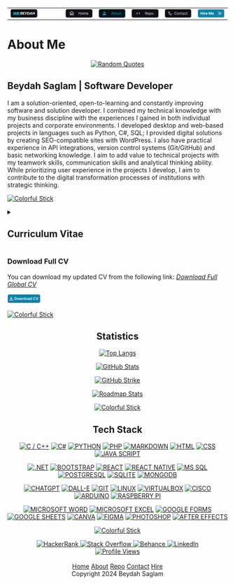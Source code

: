 <!-- HEADER MENU -->
<div align="center"><table><tr>
        <td><a href="https://github.com/beydah">
            <img src="https://raw.githubusercontent.com/beydah/asset/main/logo/beydah_colorful_white.png" align="left" alt="Beydah Logo">
        </a></td>
        <td style="width: 10%;"></td>
        <td><a href="https://github.com/beydah">
            <img src="https://raw.githubusercontent.com/beydah/asset/main/button/home_off.png" align="right" alt="Home Button">
        </a></td>
        <td><a href="https://github.com/beydah/beydah/blob/main/profile/about.md">
            <img src="https://raw.githubusercontent.com/beydah/asset/main/button/about_on.png" align="right"  alt="About Button">
        </a></td>
        <td><a href="https://github.com/beydah/beydah/blob/main/profile/repository.md">
            <img src="https://raw.githubusercontent.com/beydah/asset/main/button/repo_off.png" align="right"  alt="Repo Button">
        </a></td>
        <td><a href="https://github.com/beydah/beydah/blob/main/profile/contact.md">
            <img src="https://raw.githubusercontent.com/beydah/asset/main/button/contact_off.png" align="right" alt="Contact Button">
        </a></td>
        <td><a href="https://github.com/beydah/beydah/blob/main/profile/contact.md">
            <img src="https://raw.githubusercontent.com/beydah/asset/main/button/hire_focus.png" align="right" alt="Hire Butthttps://api.roadmap.sh/v1-badge/wide/64c14cb8fcdcf9c5d50ffab2?variant=dark&roadmaps=cpp%2Csql%2Cux-design%2Cprompt-engineeringon">
        </a></td>
</tr></table></div>

<h1>About Me</h1>
<div align = "center"><a href = "https://github.com/beydah/beydah/blob/main/profile/about.md">
        <img src = "https://quotes-github-readme.vercel.app/api?type=horizontal&theme=dark" alt = "Random Quotes">
</a></div>

<h2>Beydah Saglam | Software Developer</h2>

I am a solution-oriented, open-to-learning and constantly improving software and solution developer. I combined my technical knowledge with my business discipline with the experiences I gained in both individual projects and corporate environments. I developed desktop and web-based projects in languages ​​such as Python, C#, SQL; I provided digital solutions by creating SEO-compatible sites with WordPress. I also have practical experience in API integrations, version control systems (Git/GitHub) and basic networking knowledge. I aim to add value to technical projects with my teamwork skills, communication skills and analytical thinking ability. While prioritizing user experience in the projects I develop, I aim to contribute to the digital transformation processes of institutions with strategic thinking.

<a href="https://github.com/beydah/beydah/blob/main/profile/about.md"><img src="https://i.imgur.com/waxVImv.png" alt="Colorful Stick"></a>

<details>
<summary><h2>Curriculum Vitae</h2></summary>   
<div align = "center"> <a href = "https://github.com/beydah/beydah/blob/main/profile/about.md">
        <img src = "https://github-profile-trophy.vercel.app/?username=beydah&theme=nord&no-frame=false&no-bg=true&margin-w=4" alt = "Trophies">
</a></div>

<h3>Experience</h3>
<details>  
<summary><h4>E-Commerce and Warehouse Assistant - Babion</h4></summary>

_08 / 2024 - 04 / 2025 (9 Months)_

I actively participated in operations like **inventory control**, receiving goods, and **sales support**. I **analyzed workflows** and contributed to **process improvement** initiatives. To boost efficiency, I **optimized data flows** and proposed digital solutions for manual tasks. Working in a fast-paced environment enhanced my teamwork and communication skills. Throughout, I supported operational efficiency with practical, solution-focused approaches.

_Skills: **Team Coordination**, Organizational Skills, **Data-Based Decision Making**, **Customer-Focused Approach**, Inventory Accuracy_

</details>

<details>  
<summary><h4>Computer Programmer Intern - Istanbul Metropolitan Municipality</h4></summary>

_04 / 2024 - 06 / 2024 (6 Months)_

During my internship, I gained hands-on experience in **software testing** and enhanced my technical skills in camera systems, **security**, and **network technologies**. I contributed to project processes by creating workflows using **Trello** and participating actively in team meetings. I prepared detailed test reports and supported analysis and evaluation phases. I improved my proficiency in office programs through various reports and presentations. In the final phase, I worked in the **IBB Wi-Fi** unit and developed foundational knowledge of network infrastructures.

_Skills: Performance Optimization, **Technical Documentation Skills**, **Computer Networking** Fundamentals, Operational Planning, **Task Management**_

</details>

<details>  
<summary><h4>Business Development Manager - AIESEC</h4></summary>

_06 / 2023 - 09 / 2023 (3 Months)_

**Managed data**, **oversaw processes**, and communicated with customers. Excelling in B2B lead conversion, I maintained transparency by reporting to the Team Leader.

_Skills: **Business Development**, **Data Entry**, **Data Management**, Meeting Planning, Corporate Communications_

</details>

<h3>Projects</h3>  
<details>  
<summary><h4>Binance Trading Bot - Desktop App</h4></summary>

Using the Binance API, I developed an **investment bot** that can perform **real-time transactions**. By integrating with the **Telegram API**, I informed users with instant transaction notifications and created an interactive system by receiving user inputs via Telegram. I analyzed the technical difficulties I encountered during the development process and improved my ability to produce solutions and research. I deeply understood the working principles of APIs. I managed the project with **Git** and **GitHub** to ensure version control and document my code in a way that would be suitable for sharing with open source developers. Thanks to this project, I not only improved my Python programming skills but also gained valuable insights into software development processes.

_Skills: **Python**, **JSON**, Git, **API**, Code Optimization_

[_Click For Repository_](https://github.com/beydah/Binance-Trading-Bot)

</details>

<details>  
<summary><h4>CV Analyser - Desktop App</h4></summary>

**Speed up your recruitment processes** with CV Analyser! **Pre-rank candidates by determining keywords**, save time.
Find the most suitable candidates immediately thanks to detailed CV analysis. **Make the right decisions by delving into skills, experience and suitability**.
**Optimize your recruiting process** with performance analytics and statistics. Quickly access continuous improvement opportunities.
Manage recruitment with one click with **user-friendly interface**. Find candidates who meet your desired criteria with filtering options.

_Skills: **.NET**, **ASP.NET**, **Multi-Layer Architecture**, **UI Design**, **UX Design**_

[_Click For Repository_](https://github.com/beydah/CV-Analyser)

</details>

<details>  
<summary><h4>Social Media Database Template - Database</h4></summary>

**Open source and free**, this **customizable database** offers **developers a quick start**.
It gives developers the chance to quickly organize and customize social media data.
**Analyze your social media data**, **create reports and improve your strategies** using the database.

_Skills: **Database Design**, **Database Development**, **Database Management**, **Relational Databases**, **Databases**_

[_Click For Repository_](https://github.com/beydah/Social-Media-Database)

</details>

<h3>Education</h3> 
<details>  
<summary><h4>Computer Programming - Istanbul Nisantasi University</h4></summary>

_Sep 2022 - Jun 2024_

During my Computer Programming education, I received comprehensive training, covering **programming fundamentals**, **network**, **database**, graphics, office apps, **visual programming**, **web and mobile development**, **OS**, **AI**, and **Python**. This diverse training expanded my expertise and, coupled with practical project experience, prepared me for real-world applications.

_Skills: **Web Design**, **Web Development**, **OOP**, **Network Management**, **Cloud Management**_

_Activities and Communities: 42 Echole Member · AIESEC Member · Google Developer Student Club · Software and Informatics Club_

</details>

<h3>Certifications</h3>
<details>  
<summary><h4>Programming Fundamentals - Duke University</h4></summary>

"Duke University - Programming Fundamentals" course provided me with the opportunity to fill in the gaps in my foundation, allowing me to improve myself in **algorithmic design**, **problem generalization**, **algorithmic thinking**, and the **fundamentals of the C language**.

_Skills: Programming, **C**, **C++**, Algorithm Design, Creative Problem Solving_

[_View Certificate_](https://coursera.org/share/5475b650f08e815bc9e2862d2f0fc1b6)

</details>

<details>  
<summary><h4>Structured Query Language - Hacker Rank</h4></summary>

My "Structured Query Language - Hacker Rank" certificate documents my proficiency in **database management** and **SQL queries**.
This certificate encompasses a series of SQL-based tasks that I successfully completed on the HackerRank platform.

_Skills SQL, **T-SQL**, **SQL Tuning**, **Microsoft SQL Server**, **MySQL**_

[_View Certificate_](https://www.hackerrank.com/certificates/9fc20ff92432)

</details>

<details>  
<summary><h4>Digital Marketing - Google</h4></summary>

Google - Digital Marketing' is obtained to document my competence in acquiring fundamental knowledge and skills in the field of **digital marketing**.

_Skills: Digital Marketing, **SEO**, **SMO**, **SEO Copywriting**, **Keyword Research**_

[_View Certificate_](https://github.com/beydah/asset/blob/main/certificate/google_digital_marketing.pdf)

</details>
</details>

<h3>Download Full CV</h3>

You can download my updated CV from the following link:
[_Download Full Global CV_](https://github.com/beydah/asset/raw/main/resume/CV_Ilkay-Beydah-Saglam_Public.pdf)

<div align="left"><a href="https://github.com/beydah/asset/raw/main/resume/CV_Ilkay-Beydah-Saglam_Public.pdf">
        <img src="https://raw.githubusercontent.com/beydah/asset/main/button/download_cv_focus.png" style="width: 15%;" alt="Download CV Button">
</a></div>

<a href="https://github.com/beydah/beydah/blob/main/profile/about.md"><img src="https://i.imgur.com/waxVImv.png" alt="Colorful Stick"></a>

<div align = "center">
<h2>Statistics</h2>

[![Top Langs](https://github-readme-stats.vercel.app/api/top-langs/?username=beydah&theme=dark&hide_border=false&include_all_commits=true&count_private=true&layout=compact)](https://github.com/beydah/beydah/blob/main/profile/about.md)

[![GitHub Stats](https://github-readme-stats.vercel.app/api?username=beydah&theme=dark&hide=contribs,prs)](https://github.com/beydah/beydah/blob/main/profile/about.md)

[![GitHub Strike](https://github-readme-streak-stats.herokuapp.com/?user=beydah&theme=dark&hide_border=false)](https://github.com/beydah/beydah/blob/main/profile/about.md)

[![Roadmap Stats](https://api.roadmap.sh/v1-badge/wide/64c14cb8fcdcf9c5d50ffab2?variant=dark&roadmaps=cpp%2Csql%2Cux-design%2Cprompt-engineering)](https://github.com/beydah/beydah/blob/main/profile/about.md)

<a href="https://github.com/beydah/beydah/blob/main/profile/about.md"><img src="https://i.imgur.com/waxVImv.png" alt="Colorful Stick"></a>

<h2>Tech Stack</h2>

[![C / C++](https://img.shields.io/badge/C/C++-%2300599C.svg?style=for-the-badge&logo=c%2B%2B&logoColor=white)](https://github.com/beydah/beydah/blob/main/profile/about.md)
[![C#](https://img.shields.io/badge/C%23-%23239120.svg?style=for-the-badge&logo=csharp&logoColor=white)](https://github.com/beydah/beydah/blob/main/profile/about.md)
[![PYTHON](https://img.shields.io/badge/PYTHON-3670A0?style=for-the-badge&logo=python&logoColor=ffdd54)](https://github.com/beydah/beydah/blob/main/profile/about.md)
[![PHP](https://img.shields.io/badge/PHP-%23777BB4.svg?style=for-the-badge&logo=php&logoColor=white)](https://github.com/beydah/beydah/blob/main/profile/about.md)
[![MARKDOWN](https://img.shields.io/badge/MARKDOWN-%23000000.svg?style=for-the-badge&logo=markdown&logoColor=white)](https://github.com/beydah/beydah/blob/main/profile/about.md)
[![HTML](https://img.shields.io/badge/HTML-%23E34F26.svg?style=for-the-badge&logo=html5&logoColor=white)](https://github.com/beydah/beydah/blob/main/profile/about.md)
[![CSS](https://img.shields.io/badge/CSS-%231572B6.svg?style=for-the-badge&logo=css3&logoColor=white)](https://github.com/beydah/beydah/blob/main/profile/about.md)
[![JAVA SCRIPT](https://img.shields.io/badge/JAVASCRIPT-%23E5A00D.svg?style=for-the-badge&logo=javascript&logoColor=white)](https://github.com/beydah/beydah/blob/main/profile/about.md)

[![.NET](https://img.shields.io/badge/.NET-5C2D91?style=for-the-badge&logo=.net&logoColor=white)](https://github.com/beydah/beydah/blob/main/profile/about.md)
[![BOOTSTRAP](https://img.shields.io/badge/BOOTSTRAP-%238511FA.svg?style=for-the-badge&logo=bootstrap&logoColor=white)](https://github.com/beydah/beydah/blob/main/profile/about.md)
[![REACT](https://img.shields.io/badge/REACT-%2320232a.svg?style=for-the-badge&logo=react&logoColor=%2361DAFB)](https://github.com/beydah/beydah/blob/main/profile/about.md)
[![REACT NATIVE](https://img.shields.io/badge/REACT%20NATIVE-%2320232a.svg?style=for-the-badge&logo=react&logoColor=%2361DAFB)](https://github.com/beydah/beydah/blob/main/profile/about.md)
[![MS SQL](https://img.shields.io/badge/MS%20SQL-CC2927?style=for-the-badge&logo=microsoft%20sql%20server&logoColor=white)](https://github.com/beydah/beydah/blob/main/profile/about.md)
[![POSTGRESQL](https://img.shields.io/badge/POSTGRESQL-%23316192.svg?style=for-the-badge&logo=postgresql&logoColor=white)](https://github.com/beydah/beydah/blob/main/profile/about.md)
[![SQLITE](https://img.shields.io/badge/SQLITE-%2307405e.svg?style=for-the-badge&logo=sqlite&logoColor=white)](https://github.com/beydah/beydah/blob/main/profile/about.md)
[![MONGODB](https://img.shields.io/badge/MONGODB-%234ea94b.svg?style=for-the-badge&logo=mongodb&logoColor=white)](https://github.com/beydah/beydah/blob/main/profile/about.md)

[![CHATGPT](https://img.shields.io/badge/CHAT%20GPT-74aa9c?style=for-the-badge&logo=openai&logoColor=white)](https://github.com/beydah/beydah/blob/main/profile/about.md)
[![DALL-E](https://img.shields.io/badge/DALL%20E-%23000000.svg?style=for-the-badge&logo=openai&logoColor=white)](https://github.com/beydah/beydah/blob/main/profile/about.md)
[![GIT](https://img.shields.io/badge/GIT-fc6d26?style=for-the-badge&logo=git&logoColor=white)](https://github.com/beydah/beydah/blob/main/profile/about.md)
[![LINUX](https://img.shields.io/badge/LINUX-FCC624?style=for-the-badge&logo=linux&logoColor=black)](https://github.com/beydah/beydah/blob/main/profile/about.md)
[![VIRTUALBOX](https://img.shields.io/badge/VIRTUALBOX-0F79AF?style=for-the-badge&logo=virtualbox&logoColor=white)](https://github.com/beydah/beydah/blob/main/profile/about.md)
[![CISCO](https://img.shields.io/badge/CISCO-%23049fd9.svg?style=for-the-badge&logo=cisco&logoColor=white)](https://github.com/beydah/beydah/blob/main/profile/about.md)
[![ARDUINO](https://img.shields.io/badge/ARDUINO-00979D?style=for-the-badge&logo=Arduino&logoColor=white)](https://github.com/beydah/beydah/blob/main/profile/about.md)
[![RASPBERRY PI](https://img.shields.io/badge/RASPBERRY%20PI-C51A4A?style=for-the-badge&logo=Raspberry-Pi)](https://github.com/beydah/beydah/blob/main/profile/about.md)

[![MICROSOFT WORD](https://img.shields.io/badge/MS%20WORD-2B579A?style=for-the-badge&logo=microsoft-word&logoColor=white)](https://github.com/beydah/beydah/blob/main/profile/about.md)
[![MICROSOFT EXCEL](https://img.shields.io/badge/MS%20EXCEL-217346?style=for-the-badge&logo=microsoft-excel&logoColor=white)](https://github.com/beydah/beydah/blob/main/profile/about.md)
[![GOOGLE FORMS](https://img.shields.io/badge/GOOGLE%20FORMS-%234285F4.svg?style=for-the-badge&logo=google-forms&logoColor=white)](https://github.com/beydah/beydah/blob/main/profile/about.md)
[![GOOGLE SHEETS](https://img.shields.io/badge/GOOGLE%20SHEETS-%234285F4.svg?style=for-the-badge&logo=google-sheets&logoColor=white)](https://github.com/beydah/beydah/blob/main/profile/about.md)
[![CANVA](https://img.shields.io/badge/CANVA-%2300C4CC.svg?style=for-the-badge&logo=Canva&logoColor=white)](https://github.com/beydah/beydah/blob/main/profile/about.md)
[![FIGMA](https://img.shields.io/badge/FIGMA-%23F24E1E.svg?style=for-the-badge&logo=figma&logoColor=white)](https://github.com/beydah/beydah/blob/main/profile/about.md)
[![PHOTOSHOP](https://img.shields.io/badge/PHOTOSHOP-%2331A8FF.svg?style=for-the-badge&logo=adobephotoshop&logoColor=white)](https://github.com/beydah/beydah/blob/main/profile/about.md)
[![AFTER EFFECTS](https://img.shields.io/badge/AFTER%20EFFECTS-9999FF.svg?style=for-the-badge&logo=Adobe%20After%20Effects&logoColor=white)](https://github.com/beydah/beydah/blob/main/profile/about.md)

<a href="https://github.com/beydah/beydah/blob/main/profile/about.md"><img src="https://i.imgur.com/waxVImv.png" alt="Colorful Stick"></a>

<!-- FOOTER MENU -->
<a href="https://www.hackerrank.com/beydah">
    <img src="https://img.shields.io/badge/-Hacker_Rank-00EA64?style=for-the-badge&logo=hackerrank&logoColor=white" alt="HackerRank">
</a>
<a href="https://stackoverflow.com/users/21352065/beydah">
    <img src="https://img.shields.io/badge/-Stack_Overflow-FE7A16?style=for-the-badge&logo=stack-overflow&logoColor=white" alt="Stack Overflow">
</a>
<a href="https://www.behance.com/beydah">
    <img src="https://img.shields.io/badge/Behance-1769ff?style=for-the-badge&logo=behance&logoColor=white" alt="Behance">
</a>
<a href="https://linkedin.com/in/beydah">
    <img src="https://img.shields.io/badge/LinkedIn-%230077B5.svg?style=for-the-badge&logo=linkedin&logoColor=white" alt="LinkedIn">
</a>
<br>
<a href="https://github.com/beydah/beydah/blob/main/profile/about.md">
    <img src="https://visitcount.itsvg.in/api?id=beydah&label=Profile%20Views&color=12&icon=5&pretty=false" alt="Profile Views">
</a>
<br><br>
<a href="https://github.com/beydah">Home</a>
<a href="https://github.com/beydah/beydah/blob/main/profile/about.md">About</a>
<a href="https://github.com/beydah/beydah/blob/main/profile/repository.md">Repo</a>
<a href="https://github.com/beydah/beydah/blob/main/profile/contact.md">Contact</a>
<a href="https://github.com/beydah/beydah/blob/main/profile/contact.md">Hire</a>
<br>
Copyright 2024 Beydah Saglam
</div>
